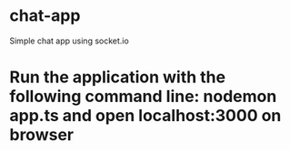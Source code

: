 # chat-app
Simple chat app using socket.io

# Run the application with  the following command line: nodemon app.ts and open localhost:3000 on browser
